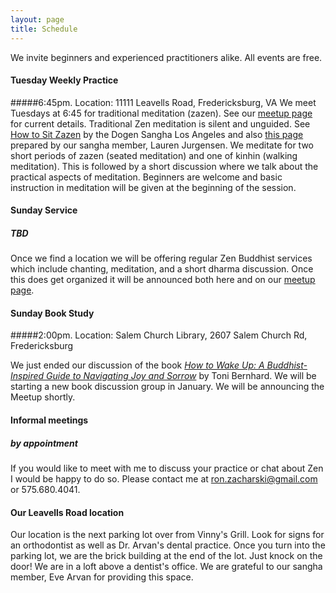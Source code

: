 ```yaml
---
layout: page
title: Schedule
---
```


We invite beginners and experienced practitioners alike. All events are free.

#### Tuesday Weekly Practice

#####6:45pm. Location: 11111 Leavells Road, Fredericksburg, VA
We meet Tuesdays at 6:45 for traditional meditation (zazen). See our [meetup page](http://www.meetup.com/Beginners-Mind-Zen/) for current details. Traditional Zen meditation is silent and unguided. <span class='marginnote'>See [How to Sit Zazen](http://www.dogensanghalosangeles.org/about-zen/how-to-sit-zazen/) by the Dogen Sangha Los Angeles and also [this page]({{site.baseurl}}/howtosit/)  prepared by our sangha member, Lauren Jurgensen.</span> We meditate for two short periods of zazen (seated meditation) and one of kinhin (walking meditation). This is followed by a short discussion where we  talk about the practical aspects of meditation.  Beginners are welcome and basic instruction in meditation will be given at the beginning of the session.

#### Sunday Service

##### TBD
Once we find a location we will be offering regular Zen Buddhist services which include chanting, meditation, and a short dharma discussion. Once this does get organized it will be announced both here and on our [meetup page](http://www.meetup.com/Beginners-Mind-Zen/).

#### Sunday Book Study

#####2:00pm. Location: Salem Church Library, 2607 Salem Church Rd, Fredericksburg

We just ended our discussion of the book [*How to Wake Up: A Buddhist-Inspired Guide to Navigating Joy and Sorrow*](http://www.amazon.com/How-Wake-Up-Buddhist-Inspired-Navigating/dp/1614290563/ref=sr_1_1?ie=UTF8&qid=1441458774&sr=8-1&keywords=how+to+wake+up) by Toni Bernhard. We will be starting a new book discussion group in January. We will be announcing the Meetup shortly.

#### Informal meetings 

##### by appointment

If you would like to meet with me to discuss your practice or chat about Zen I would be happy to do so. Please contact me at ron.zacharski@gmail.com or 575.680.4041.


#### Our Leavells Road location
Our location is the next parking lot over from Vinny's Grill. Look for signs for an orthodontist as well as Dr. Arvan's dental practice. Once you turn into the parking lot, we are the brick building at the end of the lot. Just knock on the door! We are in a loft above a dentist's office. We are grateful to our sangha member, Eve Arvan for providing this space.


